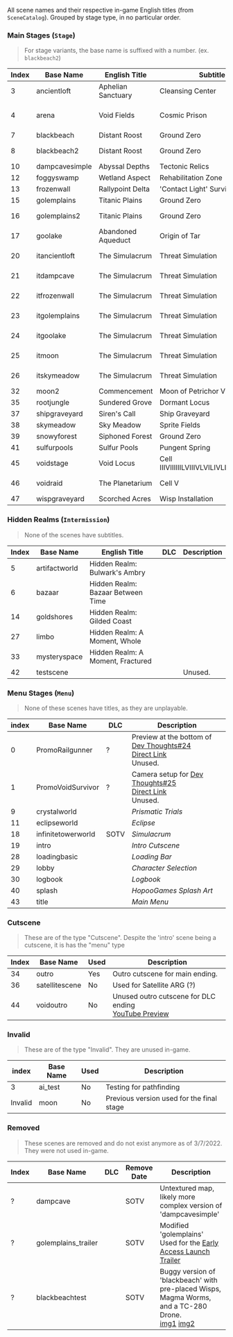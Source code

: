 All scene names and their respective in-game English titles (from `SceneCatalog`). Grouped by stage type, in no particular order.

### Main Stages (`Stage`)

> For stage variants, the base name is suffixed with a number. (ex. `blackbeach2`)

| Index | Base Name      | English Title      | Subtitle                                | DLC  | Description                    |
|-------|----------------|--------------------|-----------------------------------------|------|--------------------------------|
| 3     | ancientloft    | Aphelian Sanctuary | Cleansing Center                        | SOTV |                                |
| 4     | arena          | Void Fields        | Cosmic Prison                           |      | Used for the Void Fields event |
| 7     | blackbeach     | Distant Roost      | Ground Zero                             |      |                                |
| 8     | blackbeach2    | Distant Roost      | Ground Zero                             |      | 'blackbeach' variant           |
| 10    | dampcavesimple | Abyssal Depths     | Tectonic Relics                         |      |                                |
| 12    | foggyswamp     | Wetland Aspect     | Rehabilitation Zone                     |      |                                |
| 13    | frozenwall     | Rallypoint Delta   | 'Contact Light' Survivor Camp           |      |                                |
| 15    | golemplains    | Titanic Plains     | Ground Zero                             |      |                                |
| 16    | golemplains2   | Titanic Plains     | Ground Zero                             |      | 'golemplains' variant          |
| 17    | goolake        | Abandoned Aqueduct | Origin of Tar                           |      |                                |
| 20    | itancientloft  | The Simulacrum     | Threat Simulation                       | SOTV | Simulacrum stage               |
| 21    | itdampcave     | The Simulacrum     | Threat Simulation                       | SOTV | Simulacrum stage               |
| 22    | itfrozenwall   | The Simulacrum     | Threat Simulation                       | SOTV | Simulacrum stage               |
| 23    | itgolemplains  | The Simulacrum     | Threat Simulation                       | SOTV | Simulacrum stage               |
| 24    | itgoolake      | The Simulacrum     | Threat Simulation                       | SOTV | Simulacrum stage               |
| 25    | itmoon         | The Simulacrum     | Threat Simulation                       | SOTV | Simulacrum stage               |
| 26    | itskymeadow    | The Simulacrum     | Threat Simulation                       | SOTV | Simulacrum stage               |
| 32    | moon2          | Commencement       | Moon of Petrichor V                     |      |                                |
| 35    | rootjungle     | Sundered Grove     | Dormant Locus                           |      |                                |
| 37    | shipgraveyard  | Siren's Call       | Ship Graveyard                          |      |                                |
| 38    | skymeadow      | Sky Meadow         | Sprite Fields                           |      |                                |
| 39    | snowyforest    | Siphoned Forest    | Ground Zero                             | SOTV |                                |
| 41    | sulfurpools    | Sulfur Pools       | Pungent Spring                          | SOTV |                                |
| 45    | voidstage      | Void Locus         | Cell IIIVIIIIIILVIIIVLVILIVLLLVVVILIVLI | SOTV |                                |
| 46    | voidraid       | The Planetarium    | Cell V                                  | SOTV | DLC Final Boss                 |
| 47    | wispgraveyard  | Scorched Acres     | Wisp Installation                       |      |                                |

### Hidden Realms (`Intermission`)

> None of the scenes have subtitles.

| Index | Base Name     | English Title                     | DLC | Description |
|-------|---------------|-----------------------------------|-----|-------------|
| 5     | artifactworld | Hidden Realm: Bulwark's Ambry     |     |             |
| 6     | bazaar        | Hidden Realm: Bazaar Between Time |     |             |
| 14    | goldshores    | Hidden Realm: Gilded Coast        |     |             |
| 27    | limbo         | Hidden Realm: A Moment, Whole     |     |             |
| 33    | mysteryspace  | Hidden Realm: A Moment, Fractured |     |             |
| 42    | testscene     |                                   |     | Unused.     |

### Menu Stages (`Menu`)

> None of these scenes have titles, as they are unplayable.

| index | Base Name          | DLC  | Description                                                                                                                                                                                                                                                                      |
|-------|--------------------|------|----------------------------------------------------------------------------------------------------------------------------------------------------------------------------------------------------------------------------------------------------------------------------------|
| 0     | PromoRailgunner    | ?    | Preview at the bottom of [Dev Thoughts#24](https://store.steampowered.com/news/app/632360/view/3123806106513798836)<br>[Direct Link](https://cdn.cloudflare.steamstatic.com/steamcommunity/public/images/clans/33906904/ce390449b963359f701da60ba6382aa331525877.gif)<br>Unused. |
| 1     | PromoVoidSurvivor  | ?    | Camera setup for [Dev Thoughts#25](https://store.steampowered.com/news/app/632360/view/3123809278001661759)<br>[Direct Link](https://cdn.cloudflare.steamstatic.com/steamcommunity/public/images/clans/33906904/046f8e4e7c091dc7b974405847754259a52e4728.gif)<br>Unused.          |
| 9     | crystalworld       |      | _Prismatic Trials_                                                                                                                                                                                                                                                               |
| 11    | eclipseworld       |      | _Eclipse_                                                                                                                                                                                                                                                                        |
| 18    | infinitetowerworld | SOTV | _Simulacrum_                                                                                                                                                                                                                                                                     |
| 19    | intro              |      | _Intro Cutscene_                                                                                                                                                                                                                                                                 |
| 28    | loadingbasic       |      | _Loading Bar_                                                                                                                                                                                                                                                                    |
| 29    | lobby              |      | _Character Selection_                                                                                                                                                                                                                                                            |
| 30    | logbook            |      | _Logbook_                                                                                                                                                                                                                                                                        |
| 40    | splash             |      | _HopooGames Splash Art_                                                                                                                                                                                                                                                          |
| 43    | title              |      | _Main Menu_                                                                                                                                                                                                                                                                      |

### Cutscene

> These are of the type "Cutscene". Despite the 'intro' scene being a cutscene, it is has the "menu" type

| Index | Base Name      | Used | Description                                                                             |
|-------|----------------|------|-----------------------------------------------------------------------------------------|
| 34    | outro          | Yes  | Outro cutscene for main ending.                                                         |
| 36    | satellitescene | No   | Used for Satellite ARG (?)                                                              |
| 44    | voidoutro      | No   | Unused outro cutscene for DLC ending<br>[YouTube Preview](https://youtu.be/ArfnKisfApU) |

### Invalid

> These are of the type "Invalid". They are unused in-game.

| index   | Base Name | Used | Description                               |
|---------|-----------|------|-------------------------------------------|
| 3       | ai_test   | No   | Testing for pathfinding                   |
| Invalid | moon      | No   | Previous version used for the final stage |

### Removed

> These scenes are removed and do not exist anymore as of 3/7/2022. They were not used in-game.

| Index | Base Name           | DLC | Remove Date | Description                                                                                            |
|-------|---------------------|-----|------|--------------------------------------------------------------------------------------------------------|
| ?     | dampcave            |     | SOTV   | Untextured map, <br>likely more complex version of 'dampcavesimple'                                    |
| ?     | golemplains_trailer |     | SOTV   | Modified 'golemplains'<br>Used for the [Early Access Launch Trailer](https://youtu.be/IeLNqCrCtWs?t=7) |
| ?     | blackbeachtest      |     | SOTV   | Buggy version of 'blackbeach' with pre-placed Wisps, Magma Worms, and a TC-280 Drone.<br>[img1](https://media.discordapp.net/attachments/567832879879553037/812547539395149874/unknown.png?width=934&height=525) [img2](https://media.discordapp.net/attachments/575431803523956746/950722736370634762/unknown.png?width=934&height=525)

